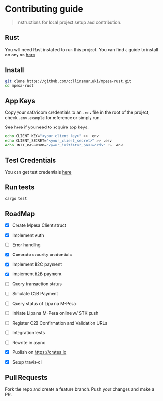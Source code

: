 # Contributing guide

> Instructions for local project setup and contribution.

## Rust

You will need Rust installed to run this project. You can find a guide to install on any os [here](https://www.rust-lang.org/tools/install)

## Install

```sh
git clone https://github.com/collinsmuriuki/mpesa-rust.git
cd mpesa-rust
```

## App Keys
Copy your safaricom credentials to an `.env` file in the root of the project, check `.env.example` for reference or simply run.

See [here](https://developer.safaricom.co.ke/docs#developer-sign-up) if you need to acquire app keys.
```sh
echo CLIENT_KEY="<your_client_key>" >> .env
echo CLIENT_SECRET="<your_client_secret>" >> .env
echo INIT_PASSWORD="<your_initiator_password>" >> .env
```

## Test Credentials
You can get test credentials [here](https://developer.safaricom.co.ke/test_credentials)

## Run tests

```sh
cargo test
```

## RoadMap

- [x] Create Mpesa Client struct
- [x] Implement Auth
- [ ] Error handling
- [x] Generate security credentials
- [x] Implement B2C payment
- [x] Implement B2B payment
- [ ] Query transaction status
- [ ] Simulate C2B Payment
- [ ] Query status of Lipa na M-Pesa
- [ ] Initiate Lipa na M-Pesa online w/ STK push
- [ ] Register C2B Confirmation and Validation URLs
- [ ] Integration tests
- [ ] Rewrite in async
- [x] Publish on https://crates.io
- [x] Setup travis-ci


## Pull Requests

Fork the repo and create a feature branch. Push your changes and make a PR.